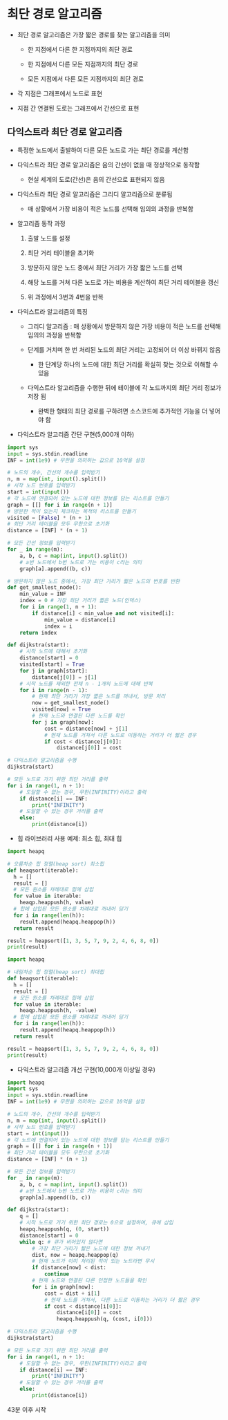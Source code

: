# 최단 경로 알고리즘

- 최단 경로 알고리즘은 가장 짧은 경로를 찾는 알고리즘을 의미
  
  - 한 지점에서 다른 한 지점까지의 최단 경로
  
  - 한 지점에서 다른 모든 지점까지의 최단 경로
  
  - 모든 지점에서 다른 모든 지점까지의 최단 경로

- 각 지점은 그래프에서 노드로 표현

- 지점 간 연결된 도로는 그래프에서 간선으로 표현



## 다익스트라 최단 경로 알고리즘

- 특정한 노드에서 출발하여 다른 모든 노드로 가는 최단 경로를 계산함

- 다익스트라 최단 경로 알고리즘은 음의 간선이 없을 때 정상적으로 동작함
  
  - 현실 세계의 도로(간선)은 음의 간선으로 표현되지 않음

- 다익스트라 최단 경로 알고리즘은 그리디 알고리즘으로 분류됨
  
  - 매 상황에서 가장 비용이 적은 노드를 선택해 임의의 과정을 반복함

- 알고리즘 동작 과정
  
  1. 출발 노드를 설정
  
  2. 최단 거리 테이블을 초기화
  
  3. 방문하지 않은 노드 중에서 최단 거리가 가장 짧은 노드를 선택
  
  4. 해당 노드를 거쳐 다른 노드로 가는 비용을 계산하여 최단 거리 테이블을 갱신
  
  5. 위 과정에서 3번과 4번을 반복

- 다익스트라 알고리즘의 특징
  
  - 그리디 알고리즘 : 매 상황에서 방문하지 않은 가장 비용이 적은 노드를 선택해 임의의 과정을 반복함
  
  - 단계를 거치며 한 번 처리된 노드의 최단 거리는 고정되어 더 이상 바뀌지 않음
    
    - 한 단계당 하나의 노드에 대한 최단 거리를 확실히 찾는 것으로 이해할 수 있음
  
  - 다익스트라 알고리즘을 수행한 뒤에 테이블에 각 노드까지의 최단 거리 정보가 저장 됨
    
    - 완벽한 형태의 최단 경로를 구하려면 소스코드에 추가적인 기능을 더 넣어야 함

- 다익스트라 알고리즘 간단 구현(5,000개 이하)

```python
import sys
input = sys.stdin.readline
INF = int(1e9) # 무한을 의미하는 값으로 10억을 설정

# 노드의 개수, 간선의 개수를 입력받기
n, m = map(int, input().split())
# 시작 노드 번호를 입력받기
start = int(input())
# 각 노드에 연결되어 있는 노드에 대한 정보를 담는 리스트를 만들기
graph = [[] for i in range(n + 1)]
# 방문한 적이 있는지 체크하는 목적의 리스트를 만들기
visited = [False] * (n + 1)
# 최단 거리 테이블을 모두 무한으로 초기화
distance = [INF] * (n + 1)

# 모든 간선 정보를 입력받기
for _ in range(m):
    a, b, c = map(int, input().split())
    # a번 노드에서 b번 노드로 가는 비용이 c라는 의미
    graph[a].append((b, c))

# 방문하지 않은 노드 중에서, 가장 최단 거리가 짧은 노드의 번호를 반환
def get_smallest_node():
    min_value = INF
    index = 0 # 가장 최단 거리가 짧은 노드(인덱스)
    for i in range(1, n + 1):
        if distance[i] < min_value and not visited[i]:
            min_value = distance[i]
            index = i
    return index

def dijkstra(start):
    # 시작 노드에 대해서 초기화
    distance[start] = 0
    visited[start] = True
    for j in graph[start]:
        distance[j[0]] = j[1]
    # 시작 노드를 제외한 전체 n - 1개의 노드에 대해 반복
    for i in range(n - 1):
        # 현재 최단 거리가 가장 짧은 노드를 꺼내서, 방문 처리
        now = get_smallest_node()
        visited[now] = True
        # 현재 노드와 연결된 다른 노드를 확인
        for j in graph[now]:
            cost = distance[now] + j[1]
            # 현재 노드를 거쳐서 다른 노드로 이동하는 거리가 더 짧은 경우
            if cost < distance[j[0]]:
                distance[j[0]] = cost

# 다익스트라 알고리즘을 수행
dijkstra(start)

# 모든 노드로 가기 위한 최단 거리를 출력
for i in range(1, n + 1):
    # 도달할 수 없는 경우, 무한(INFINITY)이라고 출력
    if distance[i] == INF:
        print("INFINITY")
    # 도달할 수 있는 경우 거리를 출력
    else:
        print(distance[i])
```



- 힙 라이브러리 사용 예제: 최소 힙, 최대 힙

```python
import heapq

# 오름차순 힙 정렬(heap sort) 최소힙
def heaqsort(iterable):
  h = []
  result = []
  # 모든 원소를 차례대로 힙에 삽입
  for value in iterable:
    heaqp.heappush(h, value)
  # 힙에 삽입된 모든 원소를 차례대로 꺼내어 담기
  for i in range(len(h)):
    result.append(heapq.heappop(h))
  return result

result = heapsort([1, 3, 5, 7, 9, 2, 4, 6, 8, 0])
print(result)

import heapq

# 내림차순 힙 정렬(heap sort) 최대힙
def heaqsort(iterable):
  h = []
  result = []
  # 모든 원소를 차례대로 힙에 삽입
  for value in iterable:
    heaqp.heappush(h, -value)
  # 힙에 삽입된 모든 원소를 차례대로 꺼내어 담기
  for i in range(len(h)):
    result.append(heapq.heappop(h))
  return result

result = heapsort([1, 3, 5, 7, 9, 2, 4, 6, 8, 0])
print(result)
```



- 다익스트라 알고리즘 개선 구현(10,000개 이상일 경우)

```python
import heapq
import sys
input = sys.stdin.readline
INF = int(1e9) # 무한을 의미하는 값으로 10억을 설정

# 노드의 개수, 간선의 개수를 입력받기
n, m = map(int, input().split())
# 시작 노드 번호를 입력받기
start = int(input())
# 각 노드에 연결되어 있는 노드에 대한 정보를 담는 리스트를 만들기
graph = [[] for i in range(n + 1)]
# 최단 거리 테이블을 모두 무한으로 초기화
distance = [INF] * (n + 1)

# 모든 간선 정보를 입력받기
for _ in range(m):
    a, b, c = map(int, input().split())
    # a번 노드에서 b번 노드로 가는 비용이 c라는 의미
    graph[a].append((b, c))

def dijkstra(start):
    q = []
    # 시작 노드로 가기 위한 최단 경로는 0으로 설정하여, 큐에 삽입
    heapq.heappush(q, (0, start))
    distance[start] = 0
    while q: # 큐가 비어있지 않다면
        # 가장 최단 거리가 짧은 노드에 대한 정보 꺼내기
        dist, now = heapq.heappop(q)
        # 현재 노드가 이미 처리된 적이 있는 노드라면 무시
        if distance[now] < dist:
            continue
        # 현재 노드와 연결된 다른 인접한 노드들을 확인
        for i in graph[now]:
            cost = dist + i[1]
            # 현재 노드를 거쳐서, 다른 노드로 이동하는 거리가 더 짧은 경우
            if cost < distance[i[0]]:
                distance[i[0]] = cost
                heapq.heappush(q, (cost, i[0]))

# 다익스트라 알고리즘을 수행
dijkstra(start)

# 모든 노드로 가기 위한 최단 거리를 출력
for i in range(1, n + 1):
    # 도달할 수 없는 경우, 무한(INFINITY)이라고 출력
    if distance[i] == INF:
        print("INFINITY")
    # 도달할 수 있는 경우 거리를 출력
    else:
        print(distance[i])
```



43분 이후 시작
